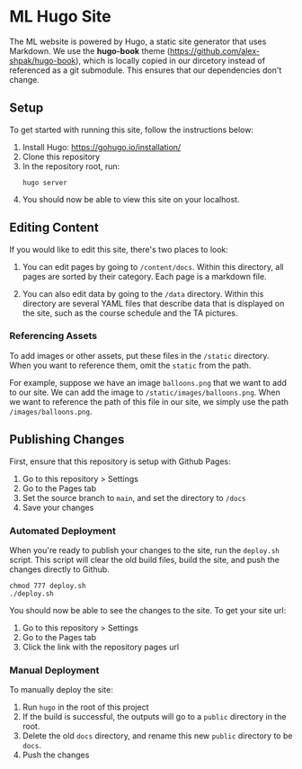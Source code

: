 # ML Hugo Site

The ML website is powered by Hugo, a static site generator that uses Markdown. We use the **hugo-book** theme (https://github.com/alex-shpak/hugo-book), which is locally copied in our dircetory instead of referenced as a git submodule. This ensures that our dependencies don't change.

## Setup
To get started with running this site, follow the instructions below:

1. Install Hugo: https://gohugo.io/installation/
2. Clone this repository
3. In the repository root, run:
    ```
    hugo server
    ```
4. You should now be able to view this site on your localhost.

## Editing Content
If you would like to edit this site, there's two places to look:

1. You can edit pages by going to `/content/docs`. Within this directory, all pages are sorted by their category. Each page is a markdown file.

2. You can also edit data by going to the `/data` directory. Within this directory are several YAML files that describe data that is displayed on the site, such as the course schedule and the TA pictures.

### Referencing Assets
To add images or other assets, put these files in the `/static` directory. When you want to reference them, omit the `static` from the path.

For example, suppose we have an image `balloons.png` that we want to add to our site. We can add the image to `/static/images/balloons.png`. When we want to reference the path of this file in our site, we simply use the path `/images/balloons.png`.

## Publishing Changes
First, ensure that this repository is setup with Github Pages:
1. Go to this repository > Settings
2. Go to the Pages tab
3. Set the source branch to `main`, and set the directory to `/docs`
4. Save your changes

### Automated Deployment
When you're ready to publish your changes to the site, run the `deploy.sh` script. This script will clear the old build files, build the site, and push the changes directly to Github.

```
chmod 777 deploy.sh
./deploy.sh
```

You should now be able to see the changes to the site. To get your site url:
1. Go to this repository > Settings
2. Go to the Pages tab
3. Click the link with the repository pages url


### Manual Deployment
To manually deploy the site:
1. Run `hugo` in the root of this project
2. If the build is successful, the outputs will go to a `public` directory in the root.
3. Delete the old `docs` directory, and rename this new `public` directory to be `docs`.
4. Push the changes